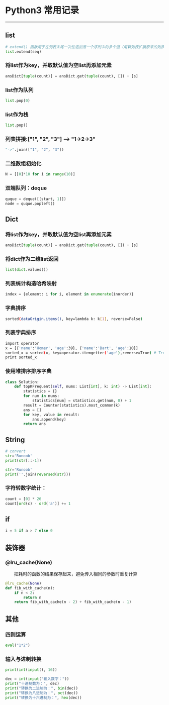 # Python3 常用记录
***
## list
```python
# extend() 函数用于在列表末尾一次性追加另一个序列中的多个值（用新列表扩展原来的列表）。
list.extend(seq)
```

### 将list作为key，并取默认值为空list再添加元素
```python
ansDict[tuple(count)] = ansDict.get(tuple(count), []) + [s]
```

### list作为队列
```python
list.pop(0)
```

### list作为栈
```python
list.pop()
```

### 列表拼接:["1", "2", "3"] --> "1->2->3"
```python
"->".join(["1", "2", "3"])
```

### 二维数组初始化
```python
N = [[0]*10 for i in range(10)]
```


### 双端队列：deque
```python
quque = deque([[start, 1]])
node = quque.popleft()
```

## Dict
### 将list作为key，并取默认值为空list再添加元素
```python
ansDict[tuple(count)] = ansDict.get(tuple(count), []) + [s]
```


### 将dict作为二维list返回
```python
list(dict.values())
```

### 列表统计构造哈希映射
```python
index = {element: i for i, element in enumerate(inorder)}
```

### 字典排序
```sh
sorted(dataOrigin.items(), key=lambda k: k[1], reverse=False)
```

### 列表字典排序
```sh
import operator
x = [{'name':'Homer', 'age':39}, {'name':'Bart', 'age':10}]
sorted_x = sorted(x, key=operator.itemgetter('age'),reverse=True) # True 是倒叙  默认是False
print sorted_x
```

### 使用堆排序排序字典
```python
class Solution:
    def topKFrequent(self, nums: List[int], k: int) -> List[int]:
        statistics = {}
        for num in nums:
            statistics[num] = statistics.get(num, 0) + 1
        result = Counter(statistics).most_common(k)
        ans = []
        for key, value in result:
            ans.append(key)
        return ans
```

## String
```python
# convert
str='Runoob'
print(str[::-1])

str='Runoob'
print(''.join(reversed(str)))
```

### 字符转数字统计：
```python
count = [0] * 26
count[ord(c) - ord('a')] += 1
```

## if
```python
i = 5 if a > 7 else 0
```

## 装饰器
### @lru_cache(None)
&ensp;&ensp;&ensp;&ensp;把耗时的函数的结果保存起来，避免传入相同的参数时重复计算

```python
@lru_cache(None)
def fib_with_cache(n):
    if n < 2:
        return n
    return fib_with_cache(n - 2) + fib_with_cache(n - 1)
```

## 其他
### 四则运算
```python
eval("1*2")
```

### 输入与进制转换
```python
print(int(input(), 16))

dec = int(input("输入数字："))
print("十进制数为：", dec)
print("转换为二进制为：", bin(dec))
print("转换为八进制为：", oct(dec))
print("转换为十六进制为：", hex(dec))
```